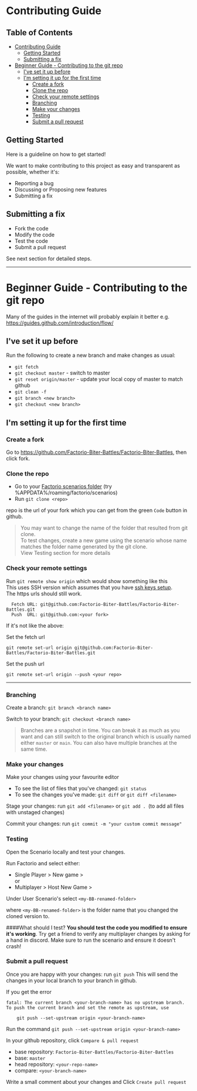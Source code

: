 # Contributing Guide

## Table of Contents
- [Contributing Guide](#contributing-guide)
  * [Getting Started](#getting-started)
  * [Submitting a fix](#submitting-a-fix)
- [Beginner Guide - Contributing to the git repo](#beginner-guide---contributing-to-the-git-repo)
  * [I've set it up before](#i-ve-set-it-up-before)
  * [I'm setting it up for the first time](#i-m-setting-it-up-for-the-first-time)
    + [Create a fork](#create-a-fork)
    + [Clone the repo](#clone-the-repo)
    + [Check your remote settings](#check-your-remote-settings)
    + [Branching](#branching)
    + [Make your changes](#make-your-changes)
    + [Testing](#testing)
    + [Submit a pull request](#submit-a-pull-request)
## Getting Started

Here is a guideline on how to get started!

We want to make contributing to this project as easy and transparent as possible, whether it's:

- Reporting a bug
- Discussing or Proposing new features
- Submitting a fix

## Submitting a fix
- Fork the code
- Modify the code
- Test the code
- Submit a pull request

See next section for detailed steps.

---
# Beginner Guide - Contributing to the git repo
Many of the guides in the internet will probably explain it better e.g. https://guides.github.com/introduction/flow/

## I've set it up before
Run the following to create a new branch and make changes as usual:
- ```git fetch```
- ```git checkout master``` - switch to master
- ```git reset origin/master``` - update your local copy of master to match github
- ```git clean -f```
- ```git branch <new branch>```
- ```git checkout <new branch>```

## I'm setting it up for the first time

### Create a fork
Go to https://github.com/Factorio-Biter-Battles/Factorio-Biter-Battles, then click fork.

### Clone the repo
- Go to your [Factorio scenarios folder](https://wiki.factorio.com/Application_directory#User_data_directory) (try %APPDATA%/roaming/factorio/scenarios)
- Run ```git clone <repo>```

repo is the url of your fork which you can get from the green ```Code``` button in github.

>You may want to change the name of the folder that resulted from git clone.
><br>To test changes, create a new game using the scenario whose name matches the folder name generated by the git clone.
><br>View Testing section for more details

### Check your remote settings

Run ``` git remote show origin ``` which would show something like this
<br>This uses SSH version which assumes that you have [ssh keys setup](https://docs.github.com/en/free-pro-team@latest/github/authenticating-to-github/connecting-to-github-with-ssh).
<br>The https urls should still work.

```  
  Fetch URL: git@github.com:Factorio-Biter-Battles/Factorio-Biter-Battles.git
  Push  URL: git@github.com:<your fork>
```

If it's not like the above:

Set the fetch url
```
git remote set-url origin git@github.com:Factorio-Biter-Battles/Factorio-Biter-Battles.git
```
Set the push url
```
git remote set-url origin --push <your repo>
```

---
### Branching
Create a branch: ``` git branch <branch name> ```

Switch to your branch: ```git checkout <branch name> ```

>Branches are a snapshot in time. You can break it as much as you want and can still switch to the original branch which is usually named either ```master``` or ```main```. You can also have multiple branches at the same time.

### Make your changes
Make your changes using your favourite editor
- To see the list of files that you've changed: ```git status```
- To see the changes you've made: ```git diff``` or ```git diff <filename>```

Stage your changes: run ```git add <filename>``` or ```git add . ```(to add all files with unstaged changes)

Commit your changes: run ```git commit -m "your custom commit message"```

### Testing
Open the Scenario locally and test your changes.

Run Factorio and select either:
- Single Player > New game >
  <br> or
- Multiplayer > Host New Game >

Under User Scenario's select ```<my-BB-renamed-folder>```

where ```<my-BB-renamed-folder>``` is the folder name that you changed the cloned version to.

####What should I test?
**You should test the code you modified to ensure it's working**. Try get a friend to verify any multiplayer changes by asking for a hand in discord. Make sure to run the scenario and ensure it doesn't crash!  

### Submit a pull request
Once you are happy with your changes: run ```git push```
This will send the changes in your local branch to your branch in github.

If you get the error
```
fatal: The current branch <your-branch-name> has no upstream branch.
To push the current branch and set the remote as upstream, use

    git push --set-upstream origin <your-branch-name>
```

Run the command ```git push --set-upstream origin <your-branch-name> ```

In your github repository, click ```Compare & pull request```
- base repository: ```Factorio-Biter-Battles/Factorio-Biter-Battles```
- base: ``master``
- head repository: ```<your-repo-name>```
- compare: ```<your-branch-name>```

Write a small comment about your changes and Click ```Create pull request```
